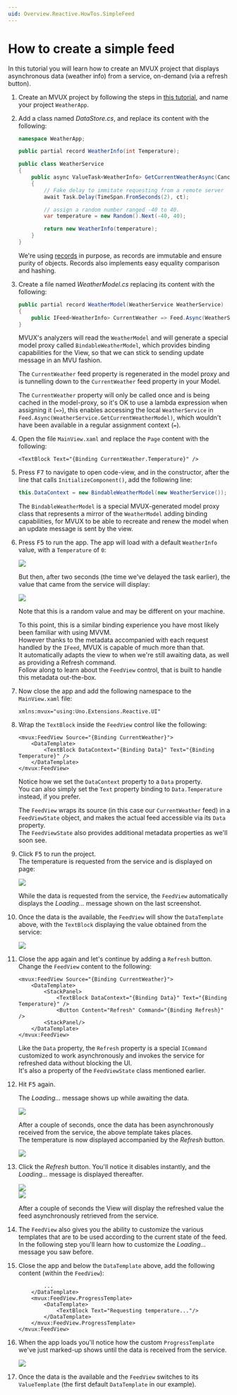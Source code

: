 ```yaml
---
uid: Overview.Reactive.HowTos.SimpleFeed
---
```


# How to create a simple feed

In this tutorial you will learn how to create an MVUX project that displays asynchronous data (weather info) from a service,
on-demand (via a refresh button).

1. Create an MVUX project by following the steps in [this tutorial](xref:Overview.Reactive.HowTos.CreateMvuxProject),
and name your project `WeatherApp`.

1. Add a class named *DataStore.cs*, and replace its content with the following:

    ```c#
    namespace WeatherApp;

    public partial record WeatherInfo(int Temperature);

    public class WeatherService
    {       
        public async ValueTask<WeatherInfo> GetCurrentWeatherAsync(CancellationToken ct)
        {
            // Fake delay to immitate requesting from a remote server
            await Task.Delay(TimeSpan.FromSeconds(2), ct);

            // assign a random number ranged -40 to 40.
            var temperature = new Random().Next(-40, 40);

            return new WeatherInfo(temperature);
        }
    }
    ```

    We're using [records](https://learn.microsoft.com/en-us/dotnet/csharp/language-reference/builtin-types/record) in purpose,
    as records are immutable and ensure purity of objects. Records also implements easy equality comparison and hashing.

1. Create a file named *WeatherModel.cs* replacing its content with the following:

    ```c#
    public partial record WeatherModel(WeatherService WeatherService)
    {                                                             
        public IFeed<WeatherInfo> CurrentWeather => Feed.Async(WeatherService.GetCurrentWeatherAsync);
    }
    ```

    MVUX's analyzers will read the `WeatherModel` and will generate a special model proxy called `BindableWeatherModel`,
    which provides binding capabilities for the View, so that we can stick to sending update message in an MVU fashion.
    
    The `CurrentWeather` feed property is regenerated in the model proxy
    and is tunnelling down to the `CurrentWeather` feed property in your Model.  

    The `CurrentWeather` property will only be called once and is being cached in the model-proxy,
    so it's OK to use a lambda expression when assigning it (`=>`), this enables accessing the local `WeatherService` 
    in `Feed.Async(WeatherService.GetCurrentWeatherModel)`,
    which wouldn't have been available in a regular assignment context (`=`).

    <!--TODO link to how the generated code can be inspected.-->

1. Open the file `MainView.xaml` and replace the `Page` content with the following:

    ```xaml
    <TextBlock Text="{Binding CurrentWeather.Temperature}" />
    ```

1. Press <kbd>F7</kbd> to navigate to open code-view, and in the constructor, after the line that calls `InitializeComponent()`, add the following line:

    ```c#
    this.DataContext = new BindableWeatherModel(new WeatherService());
    ```

    The `BindableWeatherModel` is a special MVUX-generated model proxy class that represents a mirror of the `WeatherModel` adding binding capabilities,
    for MVUX to be able to recreate and renew the model when an update message is sent by the view.  

1. Press <kbd>F5</kbd> to run the app. The app will load with a default `WeatherInfo` value, with a `Temperature` of `0`:

    ![](Assets/SimpleFeed-1.jpg)

    But then, after two seconds (the time we've delayed the task earlier), the value that came from the service will display:

    ![](Assets/SimpleFeed-2.jpg)

    Note that this is a random value and may be different on your machine.

    To this point, this is a similar binding experience you have most likely been familiar with using MVVM.  
    However thanks to the metadata accompanied with each request handled by the `IFeed`,
    MVUX is capable of much more than that.      
    It automatically adapts the view to when we're still awaiting data, as well as providing a Refresh command.  
    Follow along to learn about the `FeedView` control, that is built to handle this metadata out-the-box.  

1. Now close the app and add the following namespace to the `MainView.xaml` file:

    `xmlns:mvux="using:Uno.Extensions.Reactive.UI"`

1. Wrap the `TextBlock` inside the `FeedView` control like the following:

    ```xaml
    <mvux:FeedView Source="{Binding CurrentWeather}">
        <DataTemplate>            
            <TextBlock DataContext="{Binding Data}" Text="{Binding Temperature}" />
        </DataTemplate>
    </mvux:FeedView>
    ```

    Notice how we set the `DataContext` property to a `Data` property.  
    You can also simply set the `Text` property binding to `Data.Temperature` instead, if you prefer.

    The `FeedView` wraps its source (in this case our `CurrentWeather` feed) in a `FeedViewState` object,
    and makes the actual feed accessible via its `Data` property.  
    The `FeedViewState` also provides additional metadata properties as we'll soon see.
    
1. Click <kbd>F5</kbd> to run the project.  
The temperature is requested from the service and is displayed on page:

    ![](Assets/SimpleFeed-3.jpg)

    While the data is requested from the service,
    the `FeedView` automatically displays the _Loading..._ message shown on the last screenshot.  

1. Once the data is the available, the `FeedView` will show the `DataTemplate` above,
with the `TextBlock` displaying the value obtained from the service:

    ![](Assets/SimpleFeed-4.jpg)

1. Close the app again and let's continue by adding a `Refresh` button.  
Change the `FeedView` content to the following:

    ```xaml
    <mvux:FeedView Source="{Binding CurrentWeather}">
        <DataTemplate>
            <StackPanel>
                <TextBlock DataContext="{Binding Data}" Text="{Binding Temperature}" />
                <Button Content="Refresh" Command="{Binding Refresh}" />
            <StackPanel/>
        </DataTemplate>
    </mvux:FeedView>
    ```

    Like the `Data` property, the `Refresh` property is a special `ICommand`
    customized to work asynchronously and invokes the service for refreshed data without blocking the UI.  
    It's also a property of the `FeedViewState` class mentioned earlier.

    <!--TODO TIP: the DataTemplate is assigned to the ValueTemplate property as the FeedView's default property -->

1. Hit <kbd>F5</kbd> again.

    The _Loading..._ message shows up while awaiting the data.

    ![](Assets/SimpleFeed-3.jpg)

    After a couple of seconds, once the data has been asynchronously received from the service,
    the above template takes places.  
    The temperature is now displayed accompanied by the _Refresh_ button.

    ![](Assets/SimpleFeed-5.jpg)

1. Click the _Refresh_ button. You'll notice it disables instantly, and the _Loading..._ message is displayed thereafter.

    ![](Assets/SimpleFeed-6.jpg)  
    ![](Assets/SimpleFeed-3.jpg)

    After a couple of seconds the View will display the refreshed value the feed asynchronously retrieved from the service.

1. The `FeedView` also gives you the ability to customize the various templates that are to be used according to the current state of the feed.
In the following step you'll learn how to customize the _Loading..._ message you saw before.

1. Close the app and below the `DataTemplate` above, add the following content (within the `FeedView`):

    ```xaml
            ...
        </DataTemplate>
        <mvux:FeedView.ProgressTemplate>
            <DataTemplate>            
                <TextBlock Text="Requesting temperature..."/>
            </DataTemplate>
        </mvux:FeedView.ProgressTemplate>
    </mvux:FeedView>
    ```

1. When the app loads you'll notice how the custom `ProgressTemplate` we've just marked-up
   shows until the data is received from the service.

    ![](Assets/SimpleFeed-7.jpg)

1. Once the data is the available and the `FeedView` switches to its `ValueTemplate` (the first default `DataTemplate` in our example).
